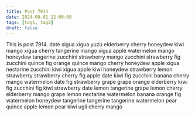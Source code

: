 ```yaml
---
title: Post 7914
date: 2024-09-01 12:00:00
tags: [tag1, tag2]
draft: false
---
```

This is post 7914.
date
xigua
xigua
yuzu
elderberry
cherry
honeydew
kiwi
mango
xigua
cherry
tangerine
mango
xigua
apple
watermelon
mango
honeydew
tangerine
zucchini
strawberry
mango
zucchini
strawberry
fig
zucchini
quince
fig
orange
quince
mango
cherry
honeydew
apple
xigua
nectarine
zucchini
kiwi
xigua
apple
kiwi
honeydew
strawberry
lemon
strawberry
strawberry
cherry
fig
apple
date
kiwi
fig
zucchini
banana
cherry
mango
watermelon
date
fig
strawberry
grape
grape
orange
elderberry
kiwi
fig
zucchini
fig
kiwi
strawberry
date
lemon
tangerine
grape
lemon
cherry
elderberry
mango
grape
lemon
nectarine
watermelon
banana
orange
fig
watermelon
honeydew
tangerine
tangerine
tangerine
watermelon
pear
quince
apple
lemon
pear
kiwi
ugli
cherry
mango
